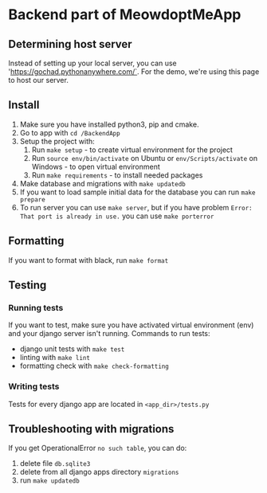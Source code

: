 # Backend part of MeowdoptMeApp

## Determining host server

Instead of setting up your local server, you can use 'https://gochad.pythonanywhere.com/`. For the demo, we're using this page to host our server.

## Install

1. Make sure you have installed python3, pip and cmake.
1. Go to app with `cd /BackendApp`
1. Setup the project with:
   1. Run `make setup` - to create virtual environment for the project
   1. Run `source env/bin/activate` on Ubuntu or `env/Scripts/activate` on Windows - to open virtual environment
   1. Run `make requirements` - to install needed packages
1. Make database and migrations with `make updatedb`
1. If you want to load sample initial data for the database you can run `make prepare`
1. To run server you can use `make server`, but if you have problem `Error: That port is already in use.` you can use `make porterror`

## Formatting

If you want to format with black, run `make format`

## Testing

### Running tests

If you want to test, make sure you have activated virtual environment (env) and your django server isn't running.
Commands to run tests:

- django unit tests with `make test`
- linting with `make lint`
- formatting check with `make check-formatting`

### Writing tests

Tests for every django app are located in `<app_dir>/tests.py`

## Troubleshooting with migrations

If you get OperationalError `no such table`, you can do:

1. delete file `db.sqlite3`
1. delete from all django apps directory `migrations`
1. run `make updatedb`
